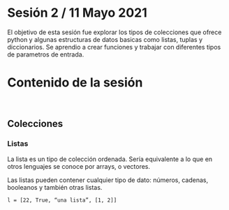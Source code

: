 # Sesión 2 / 11 Mayo 2021

El objetivo de esta sesión fue explorar los tipos de colecciones que ofrece python y algunas estructuras de datos basicas como listas, tuplas y diccionarios. Se aprendio a crear funciones y trabajar con diferentes tipos de parametros de entrada.

# Contenido de la sesión

<br/>

## Colecciones

### Listas

La lista es un tipo de colección ordenada. Sería equivalente a lo que en otros lenguajes se conoce por arrays, o vectores.

Las listas pueden contener cualquier tipo de dato: números, cadenas, booleanos y también otras listas.


```
l = [22, True, “una lista”, [1, 2]]
```